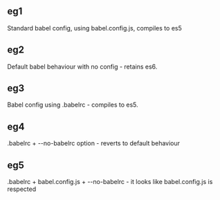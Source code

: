 ## eg1

Standard babel config, using babel.config.js, compiles to es5

## eg2 

Default babel behaviour with no config - retains es6. 

## eg3 

Babel config using .babelrc - compiles to es5. 

## eg4

.babelrc + --no-babelrc option - reverts to default behaviour

## eg5

.babelrc + babel.config.js + --no-babelrc - it looks like babel.config.js is respected


